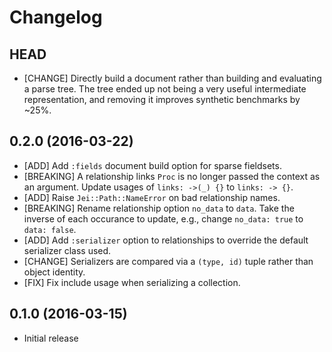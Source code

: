 # Changelog

## HEAD

* [CHANGE] Directly build a document rather than building and evaluating a
  parse tree. The tree ended up not being a very useful intermediate
  representation, and removing it improves synthetic benchmarks by ~25%.

## 0.2.0 (2016-03-22)

* [ADD] Add `:fields` document build option for sparse fieldsets.
* [BREAKING] A relationship links `Proc` is no longer passed the context as
  an argument. Update usages of `links: ->(_) {}` to `links: -> {}`.
* [ADD] Raise `Jei::Path::NameError` on bad relationship names.
* [BREAKING] Rename relationship option `no_data` to `data`. Take the
  inverse of each occurance to update, e.g., change `no_data: true` to
  `data: false`.
* [ADD] Add `:serializer` option to relationships to override the default
  serializer class used.
* [CHANGE] Serializers are compared via a `(type, id)` tuple rather than
  object identity.
* [FIX] Fix include usage when serializing a collection.

## 0.1.0 (2016-03-15)

* Initial release
